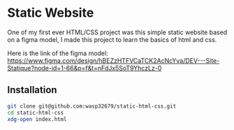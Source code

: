 # Static Website
One of my first ever HTML/CSS project was this simple static website based on a figma model, I made this project to learn the basics of html and css.

Here is the link of the figma model: 
https://www.figma.com/design/hBEZzHTFVCaTCK2AcNcYva/DEV---Site-Statique?node-id=1-66&p=f&t=nFdJx5SoT9YhczLz-0

## Installation

```sh
git clone git@github.com:wasp32679/static-html-css.git
cd static-html-css
xdg-open index.html
```
